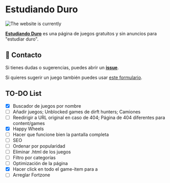 # Estudiando Duro

![The website is currently](https://img.shields.io/website-up-down-green-red/http/estudiandoduro.vercel.app.svg?label=Estudiando%20Duro)

**[Estudiando Duro](https://estudiandoduro.vercel.app/)** es una página de juegos gratuitos y sin anuncios para "estudiar duro". 

## 📩 Contacto
Si tienes dudas o sugerencias, puedes abrir un **[issue](https://github.com/fgbbd/estudiandoduro/issues/new)**. 

Si quieres sugerir un juego también puedes usar [este formulario](https://tally.so/r/3yoBvW).

## TO-DO List
- [x] Buscador de juegos por nombre
- [ ] Añadir juegos; Unblocked games de dirft hunters; Camiones
- [ ] Reedirigir a URL original en caso de 404; Página de 404 diferentes para content/games
- [x] Happy Wheels
- [ ] Hacer que funcione bien la pantalla completa
- [ ] SEO
- [ ] Ordenar por popularidad
- [ ] Eliminar .html de los juegos
- [ ] Filtro por categorías
- [ ] Optimización de la página
- [x] Hacer click en todo el game-item para a
- [ ] Arreglar Fortzone